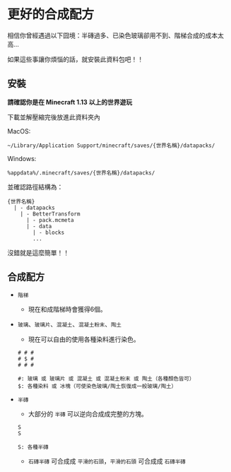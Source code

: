 # 更好的合成配方

相信你曾經遇過以下囧境：半磚過多、已染色玻璃卻用不到、階梯合成的成本太高...

如果這些事讓你煩惱的話，就安裝此資料包吧！！

## 安裝

**請確認你是在 Minecraft 1.13 以上的世界遊玩**

下載並解壓縮完後放進此資料夾內

MacOS:

`~/Library/Application Support/minecraft/saves/{世界名稱}/datapacks/`

Windows:

`%appdata%/.minecraft/saves/{世界名稱}/datapacks/`

並確認路徑結構為：

```
{世界名稱}
  | - datapacks
    | - BetterTransform
      | - pack.mcmeta
      | - data
        | - blocks
        ...
```

沒錯就是這麼簡單！！

## 合成配方

- `階梯`
  - 現在和成階梯時會獲得6個。

- `玻璃`、`玻璃片`、`混凝土`、`混凝土粉末`、`陶土`
  - 現在可以自由的使用各種染料進行染色。
  ```
  # # #
  # $ #
  # # #
  
  #: 玻璃 或 玻璃片 或 混凝土 或 混凝土粉末 或 陶土（各種顏色皆可）
  $: 各種染料 或 冰塊（可使染色玻璃/陶土恢復成一般玻璃/陶土）
  ```

- `半磚`
  - 大部分的 `半磚` 可以逆向合成成完整的方塊。
  ```
  S
  S
  
  S: 各種半磚
  ```

  - `石磚半磚` 可合成成 `平滑的石頭`，`平滑的石頭` 可合成成 `石磚半磚`


